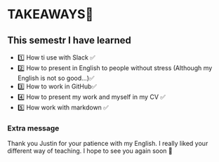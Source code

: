 # TAKEAWAYS🤗

## This semestr I have learned

- 1️⃣ How ti use with Slack ✅
- 2️⃣ How to present in English to people without stress (Although my English is not so good...)✅
- 3️⃣ How to work in GitHub✅
- 4️⃣ How to present my work and myself in my CV ✅
- 5️⃣ How work with markdown ✅

### Extra message
Thank you Justin for your patience with my English. I really liked your different way of teaching. I hope to see you again soon 🙏
